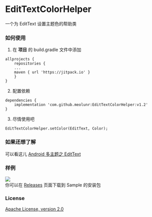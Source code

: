 # EditTextColorHelper

一个为 EditText 设置主题色的帮助类

### 如何使用
1. 在 **项目** 的 build.gradle 文件中添加
```
allprojects {
    repositories {
    ...
    maven { url 'https://jitpack.io' }
    }
}
```
2. 配置依赖
```
dependencies {
    implementation 'com.github.meolunr:EditTextColorHelper:v1.2'
}
```
3. 尽情使用吧
```
EditTextColorHelper.setColor(EditText, Color);
```

### 如果还想了解
可以看这儿 [Android 多主题之 EditText](https://iacn.me/2017/02/14/modify-edittext-color)

### 样例
![](https://ooo.0o0.ooo/2017/02/12/58a045b784300.png)  
你可以在 [Releases](https://github.com/meolunr/EditTextColorHelper/releases) 页面下载到 Sample 的安装包

### License
[Apache License, version 2.0](LICENSE)
